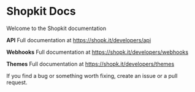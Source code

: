 # Shopkit Docs

Welcome to the Shopkit documentation

**API** Full documentation at https://shopk.it/developers/api

**Webhooks** Full documentation at https://shopk.it/developers/webhooks

**Themes** Full documentation at https://shopk.it/developers/themes

If you find a bug or something worth fixing, create an issue or a pull request.
